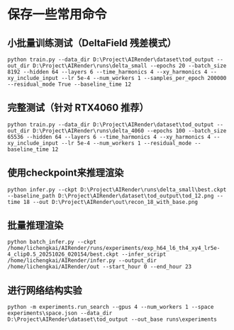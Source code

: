 # 保存一些常用命令

## 小批量训练测试（DeltaField 残差模式）
`python train.py --data_dir D:\Project\AIRender\dataset\tod_output --out_dir D:\Project\AIRender\runs\delta_small --epochs 20 --batch_size 8192 --hidden 64 --layers 6 --time_harmonics 4 --xy_harmonics 4 --xy_include_input --lr 5e-4 --num_workers 1 --samples_per_epoch 200000 --residual_mode True --baseline_time 12`

## 完整测试（针对 RTX4060 推荐）
`python train.py --data_dir D:\Project\AIRender\dataset\tod_output --out_dir D:\Project\AIRender\runs\delta_4060 --epochs 100 --batch_size 65536 --hidden 64 --layers 6 --time_harmonics 4 --xy_harmonics 4 --xy_include_input --lr 5e-4 --num_workers 1 --residual_mode --baseline_time 12`

## 使用checkpoint来推理渲染
`python infer.py --ckpt D:\Project\AIRender\runs\delta_small\best.ckpt --baseline_path D:\Project\AIRender\dataset\tod_output\tod_12.png --time 18 --out D:\Project\AIRender\out\recon_18_with_base.png`

## 批量推理渲染
`python batch_infer.py --ckpt /home/lichengkai/AIRender/runs/experiments/exp_h64_l6_th4_xy4_lr5e-4_clip0.5_20251026_020154/best.ckpt --infer_script /home/lichengkai/AIRender/infer.py --output_dir /home/lichengkai/AIRender/out --start_hour 0 --end_hour 23 `

## 进行网络结构实验
`python -m experiments.run_search --gpus 4 --num_workers 1 --space experiments\space.json --data_dir D:\Project\AIRender\dataset\tod_output --out_base runs\experiments`
